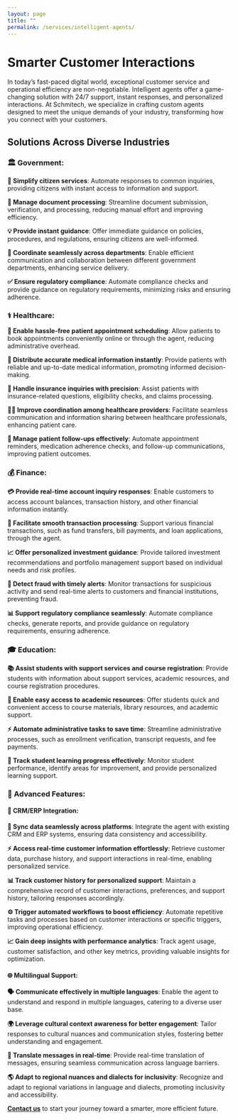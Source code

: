 ```yaml
---
layout: page
title: ""
permalink: /services/intelligent-agents/
---
```


# Smarter Customer Interactions

In today’s fast-paced digital world, exceptional customer service and operational efficiency are non-negotiable. Intelligent agents offer a game-changing solution with 24/7 support, instant responses, and personalized interactions. At Schmitech, we specialize in crafting custom agents designed to meet the unique demands of your industry, transforming how you connect with your customers.

## Solutions Across Diverse Industries

### 🏛️ Government:

**📲 Simplify citizen services**: Automate responses to common inquiries, providing citizens with instant access to information and support.
  
**📄 Manage document processing**: Streamline document submission, verification, and processing, reducing manual effort and improving efficiency.  
  
**💡 Provide instant guidance**: Offer immediate guidance on policies, procedures, and regulations, ensuring citizens are well-informed.  
  
**🤝 Coordinate seamlessly across departments**: Enable efficient communication and collaboration between different government departments, enhancing service delivery.  
  
**✅ Ensure regulatory compliance**: Automate compliance checks and provide guidance on regulatory requirements, minimizing risks and ensuring adherence.  


### ⚕️ Healthcare:

**📅 Enable hassle-free patient appointment scheduling**: Allow patients to book appointments conveniently online or through the agent, reducing administrative overhead.  

**🏥 Distribute accurate medical information instantly**: Provide patients with reliable and up-to-date medical information, promoting informed decision-making.  

**🏪 Handle insurance inquiries with precision**: Assist patients with insurance-related questions, eligibility checks, and claims processing.  

**👨‍⚕️ Improve coordination among healthcare providers**: Facilitate seamless communication and information sharing between healthcare professionals, enhancing patient care.  

**📱 Manage patient follow-ups effectively**: Automate appointment reminders, medication adherence checks, and follow-up communications, improving patient outcomes.  

### 💰 Finance:

**💳 Provide real-time account inquiry responses**: Enable customers to access account balances, transaction history, and other financial information instantly.  

**💸 Facilitate smooth transaction processing**: Support various financial transactions, such as fund transfers, bill payments, and loan applications, through the agent.  

**📈 Offer personalized investment guidance**: Provide tailored investment recommendations and portfolio management support based on individual needs and risk profiles.  

**🚨 Detect fraud with timely alerts**: Monitor transactions for suspicious activity and send real-time alerts to customers and financial institutions, preventing fraud.  

**📊 Support regulatory compliance seamlessly**: Automate compliance checks, generate reports, and provide guidance on regulatory requirements, ensuring adherence.  

### 🎓 Education:
  
**📚 Assist students with support services and course registration**: Provide students with information about support services, academic resources, and course registration procedures.  

**📖 Enable easy access to academic resources**: Offer students quick and convenient access to course materials, library resources, and academic support.  

**⚡ Automate administrative tasks to save time**: Streamline administrative processes, such as enrollment verification, transcript requests, and fee payments.  

**📝 Track student learning progress effectively**: Monitor student performance, identify areas for improvement, and provide personalized learning support.

### 🚀 Advanced Features:

#### 📂 CRM/ERP Integration:
  
**🔁 Sync data seamlessly across platforms**: Integrate the agent with existing CRM and ERP systems, ensuring data consistency and accessibility.  

**⚡ Access real-time customer information effortlessly**: Retrieve customer data, purchase history, and support interactions in real-time, enabling personalized service.  

**📊 Track customer history for personalized support**: Maintain a comprehensive record of customer interactions, preferences, and support history, tailoring responses accordingly.  

**⚙️ Trigger automated workflows to boost efficiency**: Automate repetitive tasks and processes based on customer interactions or specific triggers, improving operational efficiency.  

**📈 Gain deep insights with performance analytics**: Track agent usage, customer satisfaction, and other key metrics, providing valuable insights for optimization.  

#### 🌐 Multilingual Support:
  
**🗣️ Communicate effectively in multiple languages**: Enable the agent to understand and respond in multiple languages, catering to a diverse user base.  

**🌍 Leverage cultural context awareness for better engagement**: Tailor responses to cultural nuances and communication styles, fostering better understanding and engagement.  

**🔄 Translate messages in real-time**: Provide real-time translation of messages, ensuring seamless communication across language barriers.  

**🌎 Adapt to regional nuances and dialects for inclusivity**: Recognize and adapt to regional variations in language and dialects, promoting inclusivity and accessibility. 


**[Contact us](/contact)** to start your journey toward a smarter, more efficient future.